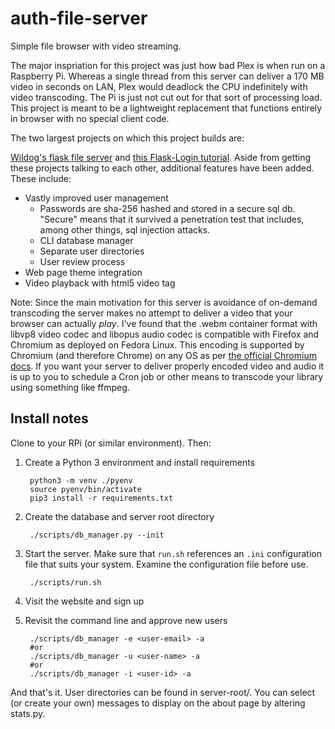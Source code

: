 # auth-file-server

Simple file browser with video streaming.

The major inspriation for this project was just how bad Plex is when run on a Raspberry Pi. Whereas a single thread from this server can deliver a 170 MB video in seconds on LAN, Plex would deadlock the CPU indefinitely with video transcoding. The Pi is just not cut out for that sort of processing load. This project is meant to be a lightweight replacement that functions entirely in browser with no special client code.

The two largest projects on which this project builds are:

[Wildog's flask file server](https://github.com/Wildog/flask-file-server) and [this Flask-Login tutorial](https://www.digitalocean.com/community/tutorials/how-to-add-authentication-to-your-app-with-flask-login). Aside from getting these projects talking to each other, additional features have been added. These include:

- Vastly improved user management
    - Passwords are sha-256 hashed and stored in a secure sql db. "Secure" means that it survived a penetration test that includes, among other things, sql injection attacks.
    - CLI database manager
    - Separate user directories
    - User review process
- Web page theme integration
- Video playback with html5 video tag

Note: Since the main motivation for this server is avoidance of on-demand transcoding the server makes no attempt to deliver a video that your browser can actually *play*. I've found that the .webm container format with libvp8 video codec and libopus audio codec is compatible with Firefox and Chromium as deployed on Fedora Linux. This encoding is supported by Chromium (and therefore Chrome) on any OS as per [the official Chromium docs](https://www.chromium.org/audio-video/). If you want your server to deliver properly encoded video and audio it is up to you to schedule a Cron job or other means to transcode your library using something like ffmpeg.

## Install notes

Clone to your RPi (or similar environment). Then:

1. Create a Python 3 environment and install requirements

        python3 -m venv ./pyenv
        source pyenv/bin/activate
        pip3 install -r requirements.txt

2. Create the database and server root directory

        ./scripts/db_manager.py --init

3. Start the server. Make sure that `run.sh` references an `.ini` configuration file that suits your system. Examine the configuration file before use.

        ./scripts/run.sh

4. Visit the website and sign up
5. Revisit the command line and approve new users

        ./scripts/db_manager -e <user-email> -a
        #or
        ./scripts/db_manager -u <user-name> -a
        #or
        ./scripts/db_manager -i <user-id> -a

And that's it. User directories can be found in server-root/<user-id>. You can select (or create your own) messages to display on the about page by altering stats.py.
